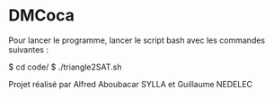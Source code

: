 # DMCoca

Pour lancer le programme, lancer le script bash avec les commandes suivantes : 

  $ cd code/
  $ ./triangle2SAT.sh

Projet réalisé par Alfred Aboubacar SYLLA et Guillaume NEDELEC
